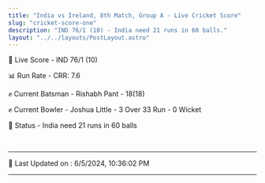 ```yaml
---
title: "India vs Ireland, 8th Match, Group A - Live Cricket Score"
slug: "cricket-score-one"
description: "IND 76/1 (10) - India need 21 runs in 60 balls."
layout: "../../layouts/PostLayout.astro"
---
```


🔴 Live Score - IND 76/1 (10)  

📊 Run Rate - CRR: 7.6  

✊ Current Batsman - Rishabh Pant - 18(18)  

✊ Current Bowler - Joshua Little - 3 Over 33 Run - 0 Wicket  

📑 Status - India need 21 runs in 60 balls

<br />

***

📝 Last Updated on : 6/5/2024, 10:36:02 PM

***

